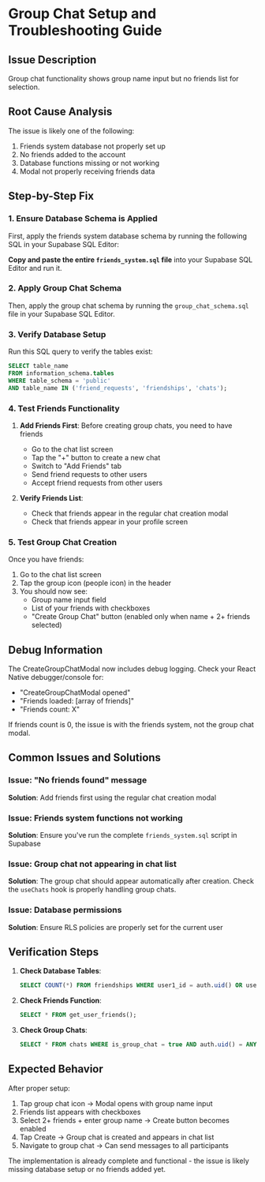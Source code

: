 # Group Chat Setup and Troubleshooting Guide

## Issue Description
Group chat functionality shows group name input but no friends list for selection.

## Root Cause Analysis
The issue is likely one of the following:
1. Friends system database not properly set up
2. No friends added to the account
3. Database functions missing or not working
4. Modal not properly receiving friends data

## Step-by-Step Fix

### 1. Ensure Database Schema is Applied

First, apply the friends system database schema by running the following SQL in your Supabase SQL Editor:

**Copy and paste the entire `friends_system.sql` file** into your Supabase SQL Editor and run it.

### 2. Apply Group Chat Schema

Then, apply the group chat schema by running the `group_chat_schema.sql` file in your Supabase SQL Editor.

### 3. Verify Database Setup

Run this SQL query to verify the tables exist:

```sql
SELECT table_name 
FROM information_schema.tables 
WHERE table_schema = 'public' 
AND table_name IN ('friend_requests', 'friendships', 'chats');
```

### 4. Test Friends Functionality

1. **Add Friends First**: Before creating group chats, you need to have friends
   - Go to the chat list screen
   - Tap the "+" button to create a new chat
   - Switch to "Add Friends" tab
   - Send friend requests to other users
   - Accept friend requests from other users

2. **Verify Friends List**: 
   - Check that friends appear in the regular chat creation modal
   - Check that friends appear in your profile screen

### 5. Test Group Chat Creation

Once you have friends:
1. Go to the chat list screen
2. Tap the group icon (people icon) in the header
3. You should now see:
   - Group name input field
   - List of your friends with checkboxes
   - "Create Group Chat" button (enabled only when name + 2+ friends selected)

## Debug Information

The CreateGroupChatModal now includes debug logging. Check your React Native debugger/console for:
- "CreateGroupChatModal opened"
- "Friends loaded: [array of friends]"
- "Friends count: X"

If friends count is 0, the issue is with the friends system, not the group chat modal.

## Common Issues and Solutions

### Issue: "No friends found" message
**Solution**: Add friends first using the regular chat creation modal

### Issue: Friends system functions not working
**Solution**: Ensure you've run the complete `friends_system.sql` script in Supabase

### Issue: Group chat not appearing in chat list
**Solution**: The group chat should appear automatically after creation. Check the `useChats` hook is properly handling group chats.

### Issue: Database permissions
**Solution**: Ensure RLS policies are properly set for the current user

## Verification Steps

1. **Check Database Tables**:
   ```sql
   SELECT COUNT(*) FROM friendships WHERE user1_id = auth.uid() OR user2_id = auth.uid();
   ```

2. **Check Friends Function**:
   ```sql
   SELECT * FROM get_user_friends();
   ```

3. **Check Group Chats**:
   ```sql
   SELECT * FROM chats WHERE is_group_chat = true AND auth.uid() = ANY(participants);
   ```

## Expected Behavior

After proper setup:
1. Tap group chat icon → Modal opens with group name input
2. Friends list appears with checkboxes
3. Select 2+ friends + enter group name → Create button becomes enabled
4. Tap Create → Group chat is created and appears in chat list
5. Navigate to group chat → Can send messages to all participants

The implementation is already complete and functional - the issue is likely missing database setup or no friends added yet. 